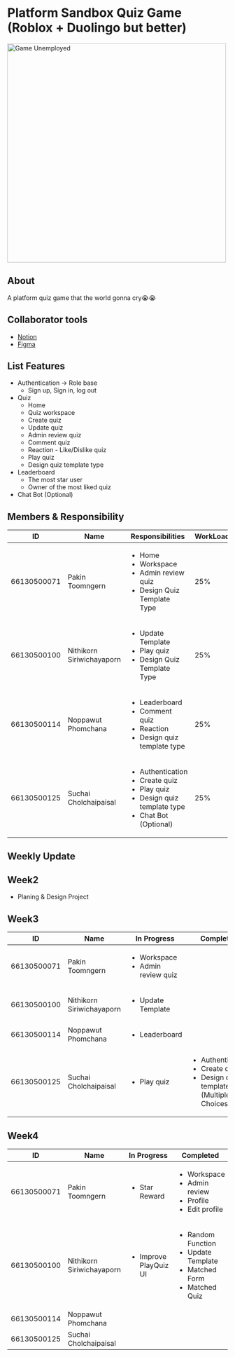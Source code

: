# Platform Sandbox Quiz Game (Roblox + Duolingo but better)

<img src="https://lh7-rt.googleusercontent.com/docsz/AD_4nXfuBNWe6wRnax34wZ_ERYQCSFGDUsKagCo3tHaGZA4MEHf-KFEZpECazm7SeX_lpfXjZr_0RJBO2YYZ4Ai7YmULEZbuwHL0rnZLvVR7EHVx6EnXZAdzw8LhFuWjDFqDlezMMI_vWkR860joiiBZJUfFZug?key=09mMvSMm03wwM63SV_Ykbw" alt="Game Unemployed" width="500" />

## About
A platform quiz game that the world gonna cry😭😭

## Collaborator tools 
- [Notion](https://blush-stitch-732.notion.site/Project-2-Platform-Quiz-game-186c0df7584d80979b90db8ff2409d85?pvs=4)
- [Figma](https://www.figma.com/design/9JFMquzBxruwnq4fFYA4Hl/Untitled?node-id=0-1&p=f&t=k7M9jm1dbxZ3dkjA-0)

## List Features 
- Authentication → Role base
    - Sign up, Sign in, log out
- Quiz
    - Home
    - Quiz workspace
    - Create quiz
    - Update quiz
    - Admin review quiz 
    - Comment quiz
    - Reaction - Like/Dislike quiz
    - Play quiz 
    - Design quiz template type
- Leaderboard
    - The most star user
    - Owner of the most liked quiz
- Chat Bot (Optional)

## Members & Responsibility
<table>
    <thead>
        <tr>
            <th>ID</th>
            <th>Name</th>
            <th>Responsibilities</th>
            <th>WorkLoad</th>
        </tr>
    </thead>
    <tbody>
        <tr>
            <td>66130500071</td>
            <td>Pakin Toomngern</td>
            <td>
                <ul>
                    <li>Home</li>
                    <li>Workspace</li>
                    <li>Admin review quiz</li>
                    <li>Design Quiz Template Type</li>
                </ul>
            </td>
            <td>25%</td>
        </tr>
        <tr>
            <td>66130500100</td>
            <td>Nithikorn Siriwichayaporn</td>
            <td>
                <ul>
                    <li>Update Template</li>
                    <li>Play quiz</li>
                    <li>Design Quiz Template Type</li>
                </ul>
            </td>
            <td>25%</td>
        </tr>
        <tr>
            <td>66130500114</td>
            <td>Noppawut Phomchana</td>
            <td>
                <ul>
                    <li>Leaderboard</li>
                    <li>Comment quiz</li>
                    <li>Reaction</li>
                    <li>Design quiz template type</li>
                </ul>
            </td>
            <td>25%</td>
        </tr>
        <tr>
            <td>66130500125</td>
            <td>Suchai Cholchaipaisal</td>
            <td>
                <ul>
                    <li>Authentication</li>
                    <li>Create quiz</li>
                    <li>Play quiz</li>
                    <li>Design quiz template type</li>
                    <li>Chat Bot (Optional)</li>
                </ul>
            </td>
            <td>25%</td>
        </tr>
    </tbody>
</table>


## Weekly Update 
## Week2
- Planing & Design Project

## Week3
<table>
    <thead>
        <tr>
            <th>ID</th>
            <th>Name</th>
            <th>In Progress</th>
            <th>Completed</th>
        </tr>
    </thead>
    <tbody>
        <tr>
            <td>66130500071</td>
            <td>Pakin Toomngern</td>
            <td>
                <ul>
                    <li>Workspace</li>
                    <li>Admin review quiz</li>
                </ul>
            </td>
            <td></td>
        </tr>
        <tr>
            <td>66130500100</td>
            <td>Nithikorn Siriwichayaporn</td>
            <td>
                <ul>
                    <li>Update Template</li>
                </ul>
            </td>
            <td></td>
        </tr>
        <tr>
            <td>66130500114</td>
            <td>Noppawut Phomchana</td>
            <td>
                <ul>
                    <li>Leaderboard</li>
                </ul>
            </td>
            <td></td>
        </tr>
        <tr>
            <td>66130500125</td>
            <td>Suchai Cholchaipaisal</td>
            <td>
                <ul>
                    <li>Play quiz</li>
                </ul>
            </td>
            <td>
                <ul>
                    <li>Authentication</li>
                    <li>Create quiz</li>
                    <li>Design quiz template type (Multiple Choices)</li>
                </ul>
            </td>
        </tr>
    </tbody>
</table>

## Week4
<table>
    <thead>
        <tr>
            <th>ID</th>
            <th>Name</th>
            <th>In Progress</th>
            <th>Completed</th>
        </tr>
    </thead>
    <tbody>
        <tr>
            <td>66130500071</td>
            <td>Pakin Toomngern</td>
            <td>
                <ul>
                    <li>Star Reward</li>
                </ul>
            </td>
            <td>
                <ul>
                    <li>Workspace</li>
                    <li>Admin review</li>
                    <li>Profile</li>
                    <li>Edit profile</li>
                </ul>
            </td>
        </tr>
        <tr>
            <td>66130500100</td>
            <td>Nithikorn Siriwichayaporn</td>
            <td>
                <ul>
                    <li>Improve PlayQuiz UI</li>
                </ul>
            </td>
            <td>
                <ul>
                    <li>Random Function</li>
                    <li>Update Template</li>
                    <li>Matched Form</li>
                    <li>Matched Quiz</li>
                </ul>
            </td>
        </tr>
        <tr>
            <td>66130500114</td>
            <td>Noppawut Phomchana</td>
            <td>
                <ul></ul>
            </td>
            <td></td>
        </tr>
        <tr>
            <td>66130500125</td>
            <td>Suchai Cholchaipaisal</td>
            <td>
                <ul></ul>
            </td>
            <td>
                <ul></ul>
            </td>
        </tr>
    </tbody>
</table>
